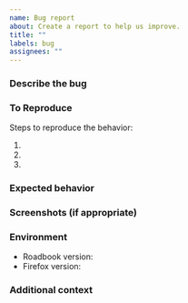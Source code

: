 ```yaml
---
name: Bug report
about: Create a report to help us improve.
title: ""
labels: bug
assignees: ""
---
```


### Describe the bug

<!-- A clear and concise description of what the bug is. -->

### To Reproduce

Steps to reproduce the behavior:

1. <!-- Go to 'https://www.google.com/maps/dir/...' -->
2. <!-- Click on Roadbook button -->
3. <!-- ... -->

### Expected behavior

<!-- A clear and concise description of what you expected to happen. -->

### Screenshots (if appropriate)

<!-- If applicable, add screenshots to help explain your problem. -->

### Environment

- Roadbook version<!-- e.g. 1.0.1 -->:
- Firefox version<!-- e.g. 121.0 -->:

### Additional context

<!-- Add any other context about the problem here. -->
